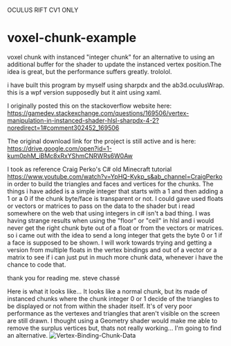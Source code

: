 OCULUS RIFT CV1 ONLY
# voxel-chunk-example
voxel chunk with instanced "integer chunk" for an alternative to using an additional buffer for the shader to update the instanced vertex position.The idea is great, but the performance suffers greatly. trololol.

i have built this program by myself using sharpdx and the ab3d.oculusWrap. this is a wpf version supposedly but it aint using xaml.

I originally posted this on the stackoverflow website here:
https://gamedev.stackexchange.com/questions/169506/vertex-manipulation-in-instanced-shader-hlsl-sharpdx-4-2?noredirect=1#comment302452_169506

The original download link for the project is still active and is here:
https://drive.google.com/open?id=1-kum0phM_iBMc8xRxYShmCNRWRs6W0Aw

I took as reference Craig Perko's C# old Minecraft tutorial https://www.youtube.com/watch?v=YpHQ-Kykp_s&ab_channel=CraigPerko in order to build the triangles and faces and vertices for the chunks. The things i have added is a simple integer that starts with a 1 and then adding a 1 or a 0 if the chunk byte/face is transparent or not. I could 
gave used floats or vectors or matrices to pass on the data to the shader but i read somewhere on the web that using integers in
c# isn't a bad thing. I was having strange results when using the "floor" or "ceil" in hlsl and i would never get the right chunk byte out of a float or from the vectors or matrices. so i came out with the idea to send a long integer that gets the byte 0 or 1 if a face is supposed to be shown. I will work towards trying and getting a version from multiple floats in the vertex bindings and out of a vector or a matrix to see if i can just put in much more chunk data, whenever i have the chance to code that.

thank you for reading me.
steve chassé

Here is what it looks like... It looks like a normal chunk, but its made of instanced chunks where the chunk integer 0 or 1 decide of the triangles to be displayed or not from within the shader itself. It's of very poor performance as the vertexes and triangles that aren't visible on the screen are still drawn. I thought using a Geometry shader would make me able to remove the surplus vertices but, thats not really working...
I'm going to find an alternative.
<img src="https://i.ibb.co/F0VpVPS/Vertex-Binding-Chunk-Data.png" alt="Vertex-Binding-Chunk-Data" border="0">



